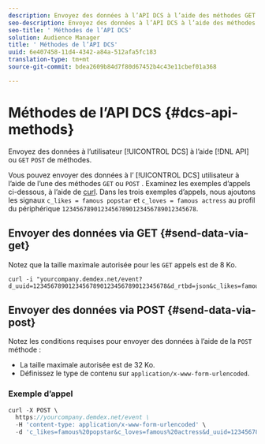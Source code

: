 ```yaml
---
description: Envoyez des données à l’API DCS à l’aide des méthodes GET ou POST.
seo-description: Envoyez des données à l’API DCS à l’aide des méthodes GET ou POST.
seo-title: ' Méthodes de l’API DCS'
solution: Audience Manager
title: ' Méthodes de l’API DCS'
uuid: 6e407458-11d4-4342-a84a-512afa5fc183
translation-type: tm+mt
source-git-commit: bdea2609b84d7f80d67452b4c43e11cbef01a368

---
```



# Méthodes de l’API DCS {#dcs-api-methods}

Envoyez des données à l’utilisateur [!UICONTROL DCS] à l’aide [!DNL API] ou `GET` `POST` de méthodes.

Vous pouvez envoyer des données à l’ [!UICONTROL DCS] utilisateur à l’aide de l’une des méthodes `GET` ou `POST` . Examinez les exemples d’appels ci-dessous, à l’aide de [curl](https://curl.haxx.se/). Dans les trois exemples d’appels, nous ajoutons les signaux `c_likes = famous popstar` et `c_loves = famous actress` au profil du périphérique `12345678901234567890123456789012345678`.


## Envoyer des données via GET {#send-data-via-get}

Notez que la taille maximale autorisée pour les `GET` appels est de 8 Ko.

```
curl -i "yourcompany.demdex.net/event?d_uuid=12345678901234567890123456789012345678&d_rtbd=json&c_likes=famous%20popstar&c_loves=famous%20actress"
```

## Envoyer des données via POST {#send-data-via-post}

Notez les conditions requises pour envoyer des données à l’aide de la `POST` méthode :

* La taille maximale autorisée est de 32 Ko.
* Définissez le type de contenu sur `application/x-www-form-urlencoded`.

### Exemple d’appel

```js
curl -X POST \
  https://yourcompany.demdex.net/event \
  -H 'content-type: application/x-www-form-urlencoded' \
  -d 'c_likes=famous%20popstar&c_loves=famous%20actress&d_uuid=12345678901234567890123456789012345678'
```
